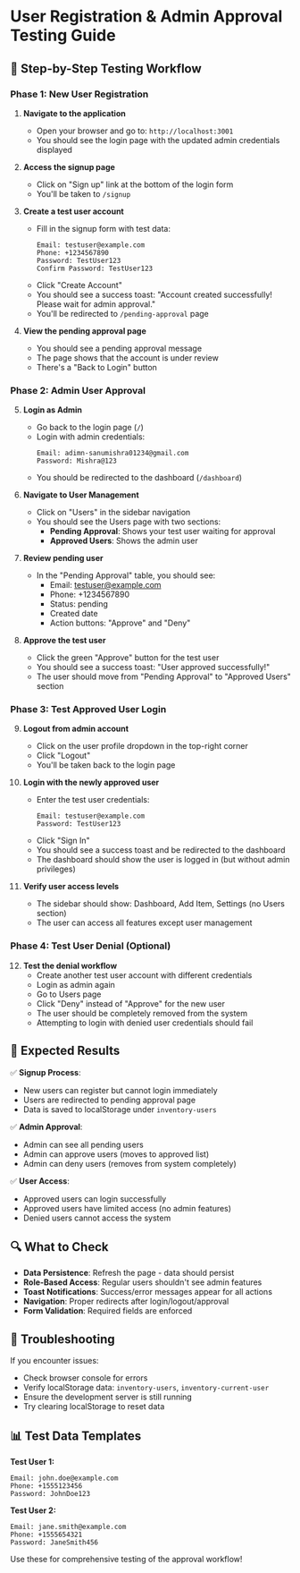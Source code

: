 # User Registration & Admin Approval Testing Guide

## 🧪 **Step-by-Step Testing Workflow**

### **Phase 1: New User Registration**

1. **Navigate to the application**
   - Open your browser and go to: `http://localhost:3001`
   - You should see the login page with the updated admin credentials displayed

2. **Access the signup page**
   - Click on "Sign up" link at the bottom of the login form
   - You'll be taken to `/signup`

3. **Create a test user account**
   - Fill in the signup form with test data:
     ```
     Email: testuser@example.com
     Phone: +1234567890
     Password: TestUser123
     Confirm Password: TestUser123
     ```
   - Click "Create Account"
   - You should see a success toast: "Account created successfully! Please wait for admin approval."
   - You'll be redirected to `/pending-approval` page

4. **View the pending approval page**
   - You should see a pending approval message
   - The page shows that the account is under review
   - There's a "Back to Login" button

### **Phase 2: Admin User Approval**

5. **Login as Admin**
   - Go back to the login page (`/`)
   - Login with admin credentials:
     ```
     Email: adimn-sanumishra01234@gmail.com
     Password: Mishra@123
     ```
   - You should be redirected to the dashboard (`/dashboard`)

6. **Navigate to User Management**
   - Click on "Users" in the sidebar navigation
   - You should see the Users page with two sections:
     - **Pending Approval**: Shows your test user waiting for approval
     - **Approved Users**: Shows the admin user

7. **Review pending user**
   - In the "Pending Approval" table, you should see:
     - Email: testuser@example.com
     - Phone: +1234567890
     - Status: pending
     - Created date
     - Action buttons: "Approve" and "Deny"

8. **Approve the test user**
   - Click the green "Approve" button for the test user
   - You should see a success toast: "User approved successfully!"
   - The user should move from "Pending Approval" to "Approved Users" section

### **Phase 3: Test Approved User Login**

9. **Logout from admin account**
   - Click on the user profile dropdown in the top-right corner
   - Click "Logout"
   - You'll be taken back to the login page

10. **Login with the newly approved user**
    - Enter the test user credentials:
      ```
      Email: testuser@example.com
      Password: TestUser123
      ```
    - Click "Sign In"
    - You should see a success toast and be redirected to the dashboard
    - The dashboard should show the user is logged in (but without admin privileges)

11. **Verify user access levels**
    - The sidebar should show: Dashboard, Add Item, Settings (no Users section)
    - The user can access all features except user management

### **Phase 4: Test User Denial (Optional)**

12. **Test the denial workflow**
    - Create another test user account with different credentials
    - Login as admin again
    - Go to Users page
    - Click "Deny" instead of "Approve" for the new user
    - The user should be completely removed from the system
    - Attempting to login with denied user credentials should fail

## 🎯 **Expected Results**

✅ **Signup Process**: 
- New users can register but cannot login immediately
- Users are redirected to pending approval page
- Data is saved to localStorage under `inventory-users`

✅ **Admin Approval**: 
- Admin can see all pending users
- Admin can approve users (moves to approved list)
- Admin can deny users (removes from system completely)

✅ **User Access**: 
- Approved users can login successfully  
- Approved users have limited access (no admin features)
- Denied users cannot access the system

## 🔍 **What to Check**

- **Data Persistence**: Refresh the page - data should persist
- **Role-Based Access**: Regular users shouldn't see admin features
- **Toast Notifications**: Success/error messages appear for all actions
- **Navigation**: Proper redirects after login/logout/approval
- **Form Validation**: Required fields are enforced

## 🐛 **Troubleshooting**

If you encounter issues:
- Check browser console for errors
- Verify localStorage data: `inventory-users`, `inventory-current-user`
- Ensure the development server is still running
- Try clearing localStorage to reset data

## 📊 **Test Data Templates**

**Test User 1:**
```
Email: john.doe@example.com
Phone: +1555123456
Password: JohnDoe123
```

**Test User 2:**
```
Email: jane.smith@example.com  
Phone: +1555654321
Password: JaneSmith456
```

Use these for comprehensive testing of the approval workflow!